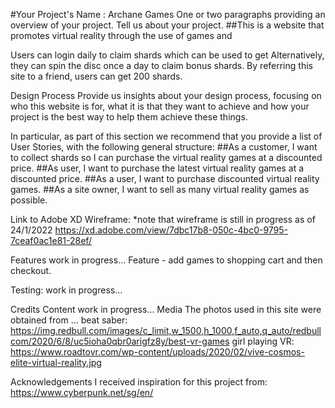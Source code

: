 #Your Project's Name : Archane Games
One or two paragraphs providing an overview of your project. Tell us about your project.
##This is a website that promotes virtual reality through the use of games and 

Users can login daily to claim shards which can be used to get
Alternatively, they can spin the disc once a day to claim bonus shards. By referring this site to a friend, users can get 200 shards. 






Design Process
Provide us insights about your design process, focusing on who this website is for, what it is that they want to achieve and how your project is the best way to help them achieve these things.

In particular, as part of this section we recommend that you provide a list of User Stories, with the following general structure:
##As a customer, I want to collect shards so I can purchase the virtual reality games at a discounted price.
##As user, I want to purchase the latest virtual reality games at a discounted price.
##As a user, I want to purchase discounted virtual reality games.
##As a site owner, I want to sell as many virtual reality games as possible.





Link to Adobe XD Wireframe:
*note that wireframe is still in progress as of 24/1/2022
https://xd.adobe.com/view/7dbc17b8-050c-4bc0-9795-7ceaf0ac1e81-28ef/



Features
work in progress...
Feature - add games to shopping cart and then checkout. 

Testing: work in progress...

Credits
Content
work in progress...
Media
The photos used in this site were obtained from ...
beat saber:
https://img.redbull.com/images/c_limit,w_1500,h_1000,f_auto,q_auto/redbullcom/2020/6/8/uc5ioha0qbr0arigfz8y/best-vr-games
girl playing VR:
https://www.roadtovr.com/wp-content/uploads/2020/02/vive-cosmos-elite-virtual-reality.jpg 

Acknowledgements
I received inspiration for this project from:
https://www.cyberpunk.net/sg/en/
